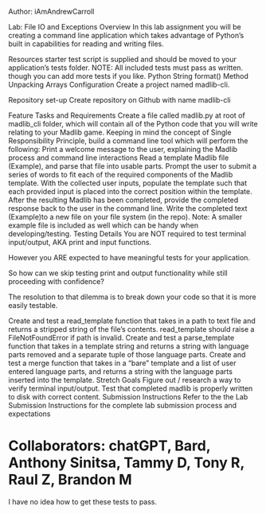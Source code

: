 Author: iAmAndrewCarroll

Lab: File IO and Exceptions
Overview
In this lab assignment you will be creating a command line application which takes advantage of Python’s built in capabilities for reading and writing files.

Resources
starter test script is supplied and should be moved to your application’s tests folder.
NOTE: All included tests must pass as written.
though you can add more tests if you like.
Python String format() Method
Unpacking Arrays
Configuration
Create a project named madlib-cli.

Repository set-up
Create repository on Github with name madlib-cli

Feature Tasks and Requirements
Create a file called madlib.py at root of madlib_cli folder, which will contain all of the Python code that you will write relating to your Madlib game.
Keeping in mind the concept of Single Responsibility Principle, build a command line tool which will perform the following:
Print a welcome message to the user, explaining the Madlib process and command line interactions
Read a template Madlib file (Example), and parse that file into usable parts.
Prompt the user to submit a series of words to fit each of the required components of the Madlib template.
With the collected user inputs, populate the template such that each provided input is placed into the correct position within the template.
After the resulting Madlib has been completed, provide the completed response back to the user in the command line.
Write the completed text (Example)to a new file on your file system (in the repo).
Note: A smaller example file is included as well which can be handy when developing/testing.
Testing Details
You are NOT required to test terminal input/output, AKA print and input functions.

However you ARE expected to have meaningful tests for your application.

So how can we skip testing print and output functionality while still proceeding with confidence?

The resolution to that dilemma is to break down your code so that it is more easily testable.

Create and test a read_template function that takes in a path to text file and returns a stripped string of the file’s contents.
read_template should raise a FileNotFoundError if path is invalid.
Create and test a parse_template function that takes in a template string and returns a string with language parts removed and a separate tuple of those language parts.
Create and test a merge function that takes in a “bare” template and a list of user entered language parts, and returns a string with the language parts inserted into the template.
Stretch Goals
Figure out / research a way to verify terminal input/output.
Test that completed madlib is properly written to disk with correct content.
Submission Instructions
Refer to the the Lab Submission Instructions for the complete lab submission process and expectations

# Collaborators: chatGPT, Bard, Anthony Sinitsa, Tammy D, Tony R, Raul Z, Brandon M

I have no idea how to get these tests to pass.
